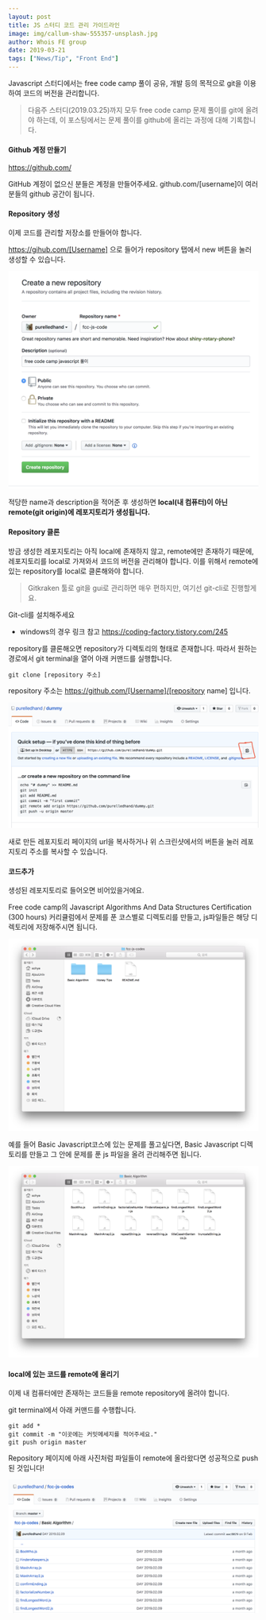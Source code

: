 ```yaml
---
layout: post
title: JS 스터디 코드 관리 가이드라인
image: img/callum-shaw-555357-unsplash.jpg
author: Whois FE group
date: 2019-03-21
tags: ["News/Tip", "Front End"]
---
```


Javascript 스터디에서는 free code camp 풀이 공유, 개발 등의 목적으로 git을 이용하여 코드의 버전을 관리합니다. 

> 다음주 스터디(2019.03.25)까지 모두 free code camp 문제 풀이를 git에 올려야 하는데, 이 포스팅에서는 문제 풀이를 github에 올리는 과정에 대해 기록합니다.

#### Github 계정 만들기

https://github.com/

GitHub 계정이 없으신 분들은 계정을 만들어주세요. github.com/[username]이 여러분들의 github 공간이 됩니다.

#### Repository 생성

이제 코드를 관리할 저장소를 만들어야 합니다. 

https://gihub.com/[Username] 으로 들어가 repository 탭에서 new 버튼을 눌러 생성할 수 있습니다.

 ![photo1](img/git-tutorial/photo1.png)

적당한 name과 description을 적어준 후 생성하면 **local(내 컴퓨터)이 아닌 remote(git origin)에 레포지토리가 생성됩니다.**

#### Repository 클론

방금 생성한 레포지토리는 아직 local에 존재하지 않고, remote에만 존재하기 때문에, 레포지토리를  local로 가져와서 코드의 버전을 관리해야 합니다. 이를 위해서 remote에 있는 repository를 local로 클론해와야 합니다.

> Gitkraken 툴로 git을 gui로 관리하면 매우 편하지만, 여기선 git-cli로 진행할게요.

Git-cli를 설치해주세요

* windows의 경우 링크 참고 https://coding-factory.tistory.com/245

repository를 클론해오면 repository가 디렉토리의 형태로 존재합니다. 따라서 원하는 경로에서 git terminal을 열어 아래 커맨드를 실행합니다.

```
git clone [repository 주소]
```

repository 주소는 https://github.com/[Username]/[repository name] 입니다.

![photo2](img/git-tutorial/photo2.png)

새로 만든 레포지토리 페이지의 url을 복사하거나 위 스크린샷에서의 버튼을 눌러 레포지토리 주소를 복사할 수 있습니다.

#### 코드추가

생성된 레포지토리로 들어오면 비어있을거에요. 

Free code camp의 Javascript Algorithms And Data Structures Certification (300 hours) 커리큘럼에서 문제를 푼 코스별로 디렉토리를 만들고, js파일들은 해당 디렉토리에 저장해주시면 됩니다.

![photo3](img/git-tutorial/photo3.png)

예를 들어 Basic Javascript코스에 있는 문제를 풀고싶다면, Basic Javascript 디렉토리를 만들고 그 안에 문제를 푼 js 파일을 올려 관리해주면 됩니다.

![photo4](img/git-tutorial/photo4.png)

#### local에 있는 코드를 remote에 올리기

이제 내 컴퓨터에만 존재하는 코드들을 remote repository에 올려야 합니다. 

git terminal에서 아래 커맨드를 수행합니다.

```
git add *
git commit -m "이곳에는 커밋메세지를 적어주세요."
git push origin master
```



Repository 페이지에 아래 사진처럼 파일들이 remote에 올라왔다면 성공적으로 push된 것입니다!

![photo5](img/git-tutorial/photo5.png)